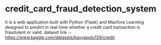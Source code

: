 # credit_card_fraud_detection_system
It is a web application built with Python (Flask) and Machine Learning designed to predict in real-time whether a credit card transaction is fraudulent or valid.
dataset link :-
https://www.kaggle.com/datasets/kavyapolu129/credit
